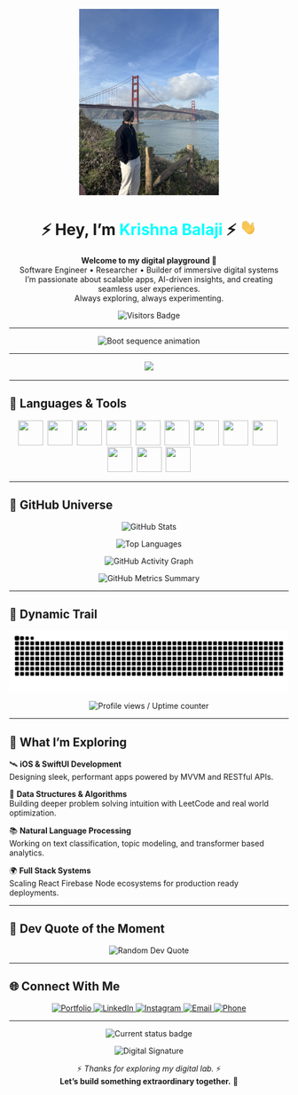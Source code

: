<p align="center">
  <img src="https://github.com/krishna31102004/krishna31102004/blob/main/IMG_1552.jpg" alt="Golden Gate" width="50%"/>
</p>

<h1 align="center">
  ⚡ Hey, I’m <span style="color:#00FFFF;">Krishna Balaji</span> ⚡
  <img src="https://raw.githubusercontent.com/ABSphreak/ABSphreak/master/gifs/Hi.gif" width="30px">
</h1>

<p align="center">
  <strong>Welcome to my digital playground 🌌</strong><br>
  Software Engineer • Researcher • Builder of immersive digital systems<br>
  I’m passionate about scalable apps, AI-driven insights, and creating seamless user experiences.<br>
  Always exploring, always experimenting.
</p>

<p align="center">
  <img src="https://visitor-badge.laobi.icu/badge?page_id=krishna31102004.krishna31102004" alt="Visitors Badge"> 
</p>

---

<!-- animated boot sequence -->
<p align="center">
  <img src="https://readme-typing-svg.demolab.com?font=IBM+Plex+Mono&size=16&duration=2500&pause=500&color=00FFFF&center=true&vCenter=true&width=600&lines=%3E+Initializing+Neural-System+v%CE%A9.%E2%88%9E+...;%3E+Identity:+Krishna+Balaji+detected+...;%3E+Status:+Online+%E2%9A%A1;%3E+Mission:+Build+things+that+make+reality+feel+interactive.;%3E+Authorization:+Granted+%E2%9C%85" alt="Boot sequence animation">
</p>

---


<div align="center">
  <img src="https://img.shields.io/badge/⚙️%20Building%20Tomorrow's%20Tech%20Today-black?style=for-the-badge&logo=vercel&logoColor=white" />
</div>

---

## 🌈 Languages & Tools

<p align="center">
  <img src="https://cdn.jsdelivr.net/gh/devicons/devicon/icons/python/python-original.svg" width="45" height="45"/>&nbsp;
  <img src="https://cdn.jsdelivr.net/gh/devicons/devicon/icons/javascript/javascript-plain.svg" width="45" height="45"/>&nbsp;
  <img src="https://cdn.jsdelivr.net/gh/devicons/devicon/icons/html5/html5-original.svg" width="45" height="45"/>&nbsp;
  <img src="https://cdn.jsdelivr.net/gh/devicons/devicon/icons/css3/css3-original.svg" width="45" height="45"/>&nbsp;
  <img src="https://cdn.jsdelivr.net/gh/devicons/devicon/icons/react/react-original.svg" width="45" height="45"/>&nbsp;
  <img src="https://cdn.jsdelivr.net/gh/devicons/devicon/icons/nodejs/nodejs-original.svg" width="45" height="45"/>&nbsp;
  <img src="https://cdn.jsdelivr.net/gh/devicons/devicon/icons/mysql/mysql-original.svg" width="45" height="45"/>&nbsp;
  <img src="https://cdn.jsdelivr.net/gh/devicons/devicon/icons/firebase/firebase-plain.svg" width="45" height="45"/>&nbsp;
  <img src="https://cdn.jsdelivr.net/gh/devicons/devicon/icons/swift/swift-original.svg" width="45" height="45"/>&nbsp;
  <img src="https://cdn.jsdelivr.net/gh/devicons/devicon/icons/git/git-original.svg" width="45" height="45"/>&nbsp;
  <img src="https://cdn.jsdelivr.net/gh/devicons/devicon/icons/github/github-original.svg" width="45" height="45"/>&nbsp;
  <img src="https://cdn.jsdelivr.net/gh/devicons/devicon/icons/vscode/vscode-original.svg" width="45" height="45"/>
</p>

---

## 💫 GitHub Universe

<!-- GitHub Readme Stats -->
<p align="center">
  <img src="https://github-readme-stats.vercel.app/api?username=krishna31102004&show_icons=true&theme=radical" alt="GitHub Stats" />
</p>

<!-- Most Used Languages -->
<p align="center">
  <img src="https://github-readme-stats.vercel.app/api/top-langs/?username=krishna31102004&layout=compact&theme=radical" alt="Top Languages" />
</p>

<!-- GitHub Activity Graph -->
<p align="center">
  <img src="https://github-readme-activity-graph.vercel.app/graph?username=krishna31102004&theme=react-dark&hide_border=true&area=true" alt="GitHub Activity Graph" />
</p>

<!-- GitHub Metrics Card -->
<p align="center">
  <img src="https://github-profile-summary-cards.vercel.app/api/cards/profile-details?username=krishna31102004&theme=radical" alt="GitHub Metrics Summary" />
</p>

---

## 🧬 Dynamic Trail

<p align="center">
  <img src="https://raw.githubusercontent.com/krishna31102004/snk/refs/heads/output/github-contribution-grid-snake.svg" alt="Snake Animation"/>
</p>

<p align="center">
  <img src="https://komarev.com/ghpvc/?username=krishna31102004&color=blueviolet&style=flat-square&label=System+Uptime" alt="Profile views / Uptime counter"/>
</p>

---

## 🚀 What I’m Exploring

🛰️ <strong>iOS & SwiftUI Development</strong>  
Designing sleek, performant apps powered by MVVM and RESTful APIs.

🧠 <strong>Data Structures & Algorithms</strong>  
Building deeper problem solving intuition with LeetCode and real world optimization.

📚 <strong>Natural Language Processing</strong>  
Working on text classification, topic modeling, and transformer based analytics.

🌍 <strong>Full Stack Systems</strong>  
Scaling React Firebase Node ecosystems for production ready deployments.

---

## 💬 Dev Quote of the Moment

<p align="center">
  <img src="https://quotes-github-readme.vercel.app/api?type=horizontal&theme=radical" alt="Random Dev Quote" />
</p>

---

## 🌐 Connect With Me

<p align="center">
  <a href="https://krishnabalaji.dev" target="_blank">
    <img src="https://img.shields.io/badge/Portfolio-000000.svg?style=for-the-badge&logo=vercel&logoColor=white" alt="Portfolio"/>
  </a>
  <a href="https://www.linkedin.com/in/krishna-balaji-53785a257/" target="_blank">
    <img src="https://img.shields.io/badge/LinkedIn-0077B5.svg?style=for-the-badge&logo=linkedin&logoColor=white" alt="LinkedIn"/>
  </a>
  <a href="https://instagram.com/kb4086" target="_blank">
    <img src="https://img.shields.io/badge/Instagram-E4405F.svg?style=for-the-badge&logo=instagram&logoColor=white" alt="Instagram"/>
  </a>
  <a href="mailto:krishna311004@gmail.com" target="_blank">
    <img src="https://img.shields.io/badge/Email-D14836.svg?style=for-the-badge&logo=gmail&logoColor=white" alt="Email"/>
  </a>
  <a href="tel:+14802341166" target="_blank">
    <img src="https://img.shields.io/badge/Call%20Me-1(480)234--1166-1E90FF?style=for-the-badge&logo=phone&logoColor=white" alt="Phone"/>
  </a>
</p>

---

<p align="center">
  <img src="https://img.shields.io/badge/Status-Online%20∙%20Building%20cool%20things-00FFFF?style=for-the-badge&logo=github&logoColor=000000" alt="Current status badge"/>
</p>

<!-- binary / signature footer -->
<p align="center">
  <img src="https://readme-typing-svg.demolab.com?font=IBM+Plex+Mono&size=18&duration=3000&pause=1000&color=00FFFF&center=true&vCenter=true&width=450&lines=01001011+01010010+01001001+01010011+01001000+01001110+01000001;System+online...;Creating+next+innovation..." alt="Digital Signature">
</p>

<p align="center">
  ⚡ <em>Thanks for exploring my digital lab.</em> ⚡<br>
  <strong>Let’s build something extraordinary together.</strong> 🌠
</p>
